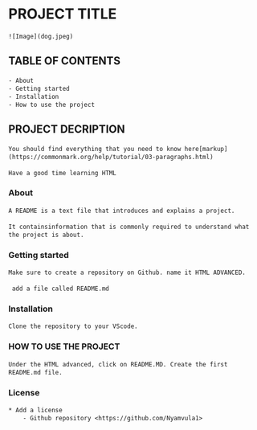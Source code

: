 # PROJECT TITLE
    ![Image](dog.jpeg)
## TABLE OF CONTENTS
    - About
    - Getting started
    - Installation
    - How to use the project
    

## PROJECT DECRIPTION
    You should find everything that you need to know here[markup] (https://commonmark.org/help/tutorial/03-paragraphs.html)
    
    Have a good time learning HTML 
### About
    A README is a text file that introduces and explains a project. 

    It containsinformation that is commonly required to understand what the project is about.
### Getting started
    Make sure to create a repository on Github. name it HTML ADVANCED.
     
     add a file called README.md

### Installation
    Clone the repository to your VScode.
    
     
### HOW TO USE THE PROJECT
    Under the HTML advanced, click on README.MD. Create the first README.md file.
### License
    * Add a license
        - Github repository <https://github.com/Nyamvula1>